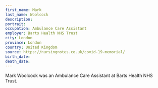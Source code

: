 ```yaml
---
first_name: Mark
last_name: Woolcock
description: 
portrait: 
occupation: Ambulance Care Assistant
employer: Barts Health NHS Trust
city: London
province: London
country: United Kingdom
source: https://nursingnotes.co.uk/covid-19-memorial/
birth_date: 
death_date: 
---
```


Mark Woolcock was an Ambulance Care Assistant at Barts Health NHS Trust.